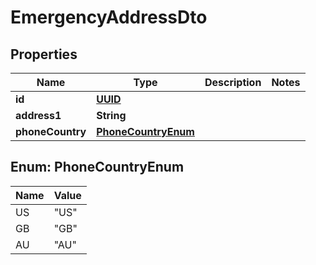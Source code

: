 

# EmergencyAddressDto

## Properties

Name | Type | Description | Notes
------------ | ------------- | ------------- | -------------
**id** | [**UUID**](UUID) |  | 
**address1** | **String** |  | 
**phoneCountry** | [**PhoneCountryEnum**](#PhoneCountryEnum) |  | 



## Enum: PhoneCountryEnum

Name | Value
---- | -----
US | &quot;US&quot;
GB | &quot;GB&quot;
AU | &quot;AU&quot;



